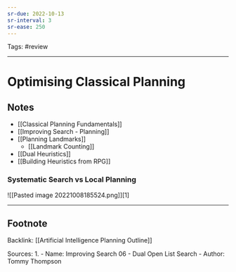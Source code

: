 ```yaml
---
sr-due: 2022-10-13
sr-interval: 3
sr-ease: 250
---
```


Tags: #review 

---
# Optimising Classical Planning

## Notes
- [[Classical Planning Fundamentals]]
- [[Improving Search - Planning]]
- [[Planning Landmarks]]
	- [[Landmark Counting]]
- [[Dual Heuristics]]
- [[Building Heuristics from RPG]]

### Systematic Search vs Local Planning

![[Pasted image 20221008185524.png]][1]



---
## Footnote

Backlink: [[Artificial Intelligence Planning Outline]]

Sources:
1. 
	- Name: Improving Search 06 - Dual Open List Search
	- Author: Tommy Thompson